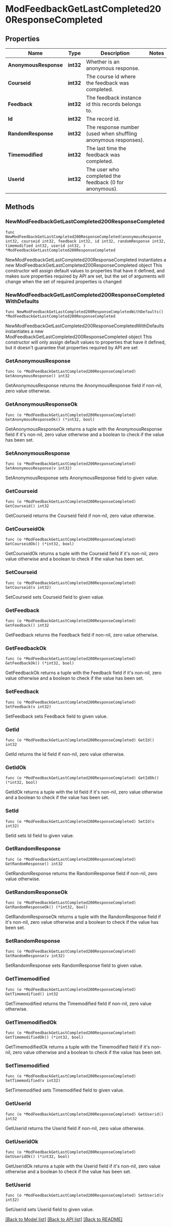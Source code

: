 # ModFeedbackGetLastCompleted200ResponseCompleted

## Properties

Name | Type | Description | Notes
------------ | ------------- | ------------- | -------------
**AnonymousResponse** | **int32** | Whether is an anonymous response. | 
**Courseid** | **int32** | The course id where the feedback was completed. | 
**Feedback** | **int32** | The feedback instance id this records belongs to. | 
**Id** | **int32** | The record id. | 
**RandomResponse** | **int32** | The response number (used when shuffling anonymous responses). | 
**Timemodified** | **int32** | The last time the feedback was completed. | 
**Userid** | **int32** | The user who completed the feedback (0 for anonymous). | 

## Methods

### NewModFeedbackGetLastCompleted200ResponseCompleted

`func NewModFeedbackGetLastCompleted200ResponseCompleted(anonymousResponse int32, courseid int32, feedback int32, id int32, randomResponse int32, timemodified int32, userid int32, ) *ModFeedbackGetLastCompleted200ResponseCompleted`

NewModFeedbackGetLastCompleted200ResponseCompleted instantiates a new ModFeedbackGetLastCompleted200ResponseCompleted object
This constructor will assign default values to properties that have it defined,
and makes sure properties required by API are set, but the set of arguments
will change when the set of required properties is changed

### NewModFeedbackGetLastCompleted200ResponseCompletedWithDefaults

`func NewModFeedbackGetLastCompleted200ResponseCompletedWithDefaults() *ModFeedbackGetLastCompleted200ResponseCompleted`

NewModFeedbackGetLastCompleted200ResponseCompletedWithDefaults instantiates a new ModFeedbackGetLastCompleted200ResponseCompleted object
This constructor will only assign default values to properties that have it defined,
but it doesn't guarantee that properties required by API are set

### GetAnonymousResponse

`func (o *ModFeedbackGetLastCompleted200ResponseCompleted) GetAnonymousResponse() int32`

GetAnonymousResponse returns the AnonymousResponse field if non-nil, zero value otherwise.

### GetAnonymousResponseOk

`func (o *ModFeedbackGetLastCompleted200ResponseCompleted) GetAnonymousResponseOk() (*int32, bool)`

GetAnonymousResponseOk returns a tuple with the AnonymousResponse field if it's non-nil, zero value otherwise
and a boolean to check if the value has been set.

### SetAnonymousResponse

`func (o *ModFeedbackGetLastCompleted200ResponseCompleted) SetAnonymousResponse(v int32)`

SetAnonymousResponse sets AnonymousResponse field to given value.


### GetCourseid

`func (o *ModFeedbackGetLastCompleted200ResponseCompleted) GetCourseid() int32`

GetCourseid returns the Courseid field if non-nil, zero value otherwise.

### GetCourseidOk

`func (o *ModFeedbackGetLastCompleted200ResponseCompleted) GetCourseidOk() (*int32, bool)`

GetCourseidOk returns a tuple with the Courseid field if it's non-nil, zero value otherwise
and a boolean to check if the value has been set.

### SetCourseid

`func (o *ModFeedbackGetLastCompleted200ResponseCompleted) SetCourseid(v int32)`

SetCourseid sets Courseid field to given value.


### GetFeedback

`func (o *ModFeedbackGetLastCompleted200ResponseCompleted) GetFeedback() int32`

GetFeedback returns the Feedback field if non-nil, zero value otherwise.

### GetFeedbackOk

`func (o *ModFeedbackGetLastCompleted200ResponseCompleted) GetFeedbackOk() (*int32, bool)`

GetFeedbackOk returns a tuple with the Feedback field if it's non-nil, zero value otherwise
and a boolean to check if the value has been set.

### SetFeedback

`func (o *ModFeedbackGetLastCompleted200ResponseCompleted) SetFeedback(v int32)`

SetFeedback sets Feedback field to given value.


### GetId

`func (o *ModFeedbackGetLastCompleted200ResponseCompleted) GetId() int32`

GetId returns the Id field if non-nil, zero value otherwise.

### GetIdOk

`func (o *ModFeedbackGetLastCompleted200ResponseCompleted) GetIdOk() (*int32, bool)`

GetIdOk returns a tuple with the Id field if it's non-nil, zero value otherwise
and a boolean to check if the value has been set.

### SetId

`func (o *ModFeedbackGetLastCompleted200ResponseCompleted) SetId(v int32)`

SetId sets Id field to given value.


### GetRandomResponse

`func (o *ModFeedbackGetLastCompleted200ResponseCompleted) GetRandomResponse() int32`

GetRandomResponse returns the RandomResponse field if non-nil, zero value otherwise.

### GetRandomResponseOk

`func (o *ModFeedbackGetLastCompleted200ResponseCompleted) GetRandomResponseOk() (*int32, bool)`

GetRandomResponseOk returns a tuple with the RandomResponse field if it's non-nil, zero value otherwise
and a boolean to check if the value has been set.

### SetRandomResponse

`func (o *ModFeedbackGetLastCompleted200ResponseCompleted) SetRandomResponse(v int32)`

SetRandomResponse sets RandomResponse field to given value.


### GetTimemodified

`func (o *ModFeedbackGetLastCompleted200ResponseCompleted) GetTimemodified() int32`

GetTimemodified returns the Timemodified field if non-nil, zero value otherwise.

### GetTimemodifiedOk

`func (o *ModFeedbackGetLastCompleted200ResponseCompleted) GetTimemodifiedOk() (*int32, bool)`

GetTimemodifiedOk returns a tuple with the Timemodified field if it's non-nil, zero value otherwise
and a boolean to check if the value has been set.

### SetTimemodified

`func (o *ModFeedbackGetLastCompleted200ResponseCompleted) SetTimemodified(v int32)`

SetTimemodified sets Timemodified field to given value.


### GetUserid

`func (o *ModFeedbackGetLastCompleted200ResponseCompleted) GetUserid() int32`

GetUserid returns the Userid field if non-nil, zero value otherwise.

### GetUseridOk

`func (o *ModFeedbackGetLastCompleted200ResponseCompleted) GetUseridOk() (*int32, bool)`

GetUseridOk returns a tuple with the Userid field if it's non-nil, zero value otherwise
and a boolean to check if the value has been set.

### SetUserid

`func (o *ModFeedbackGetLastCompleted200ResponseCompleted) SetUserid(v int32)`

SetUserid sets Userid field to given value.



[[Back to Model list]](../README.md#documentation-for-models) [[Back to API list]](../README.md#documentation-for-api-endpoints) [[Back to README]](../README.md)


